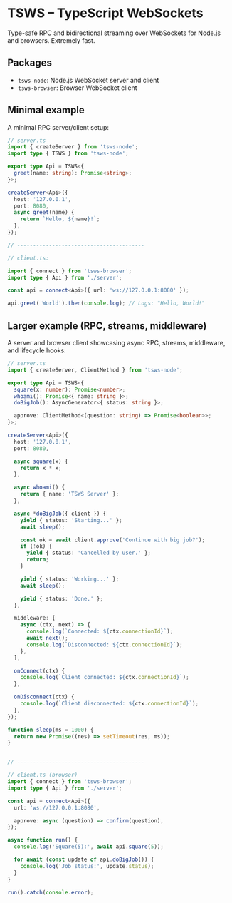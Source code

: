 # TSWS – TypeScript WebSockets

Type-safe RPC and bidirectional streaming over WebSockets for Node.js and browsers.
Extremely fast.

## Packages

- `tsws-node`: Node.js WebSocket server and client
- `tsws-browser`: Browser WebSocket client

## Minimal example

A minimal RPC server/client setup:

```ts
// server.ts
import { createServer } from 'tsws-node';
import type { TSWS } from 'tsws-node';

export type Api = TSWS<{
  greet(name: string): Promise<string>;
}>;

createServer<Api>({
  host: '127.0.0.1',
  port: 8080,
  async greet(name) {
    return `Hello, ${name}!`;
  },
});

// ----------------------------------------

// client.ts:

import { connect } from 'tsws-browser';
import type { Api } from './server';

const api = connect<Api>({ url: 'ws://127.0.0.1:8080' });

api.greet('World').then(console.log); // Logs: "Hello, World!"
```

## Larger example (RPC, streams, middleware)

A server and browser client showcasing async RPC, streams, middleware, and lifecycle hooks:

```ts
// server.ts
import { createServer, ClientMethod } from 'tsws-node';

export type Api = TSWS<{
  square(x: number): Promise<number>;
  whoami(): Promise<{ name: string }>;
  doBigJob(): AsyncGenerator<{ status: string }>;

  approve: ClientMethod<(question: string) => Promise<boolean>>;
}>;

createServer<Api>({
  host: '127.0.0.1',
  port: 8080,

  async square(x) {
    return x * x;
  },

  async whoami() {
    return { name: 'TSWS Server' };
  },

  async *doBigJob({ client }) {
    yield { status: 'Starting...' };
    await sleep();

    const ok = await client.approve('Continue with big job?');
    if (!ok) {
      yield { status: 'Cancelled by user.' };
      return;
    }

    yield { status: 'Working...' };
    await sleep();

    yield { status: 'Done.' };
  },

  middleware: [
    async (ctx, next) => {
      console.log(`Connected: ${ctx.connectionId}`);
      await next();
      console.log(`Disconnected: ${ctx.connectionId}`);
    },
  ],

  onConnect(ctx) {
    console.log(`Client connected: ${ctx.connectionId}`);
  },

  onDisconnect(ctx) {
    console.log(`Client disconnected: ${ctx.connectionId}`);
  },
});

function sleep(ms = 1000) {
  return new Promise((res) => setTimeout(res, ms));
}


// ----------------------------------------

// client.ts (browser)
import { connect } from 'tsws-browser';
import type { Api } from './server';

const api = connect<Api>({
  url: 'ws://127.0.0.1:8080',

  approve: async (question) => confirm(question),
});

async function run() {
  console.log('Square(5):', await api.square(5));

  for await (const update of api.doBigJob()) {
    console.log('Job status:', update.status);
  }
}

run().catch(console.error);
```
